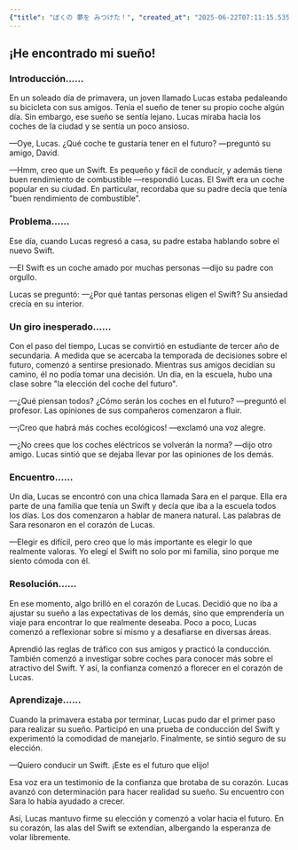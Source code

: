 ```yaml
---
{"title": "ぼくの 夢を みつけた！", "created_at": "2025-06-22T07:11:15.535583+09:00"}
---
```


## ¡He encontrado mi sueño!

### Introducción……

En un soleado día de primavera, un joven llamado Lucas estaba pedaleando su bicicleta con sus amigos. Tenía el sueño de tener su propio coche algún día. Sin embargo, ese sueño se sentía lejano. Lucas miraba hacia los coches de la ciudad y se sentía un poco ansioso.

—Oye, Lucas. ¿Qué coche te gustaría tener en el futuro? —preguntó su amigo, David.

—Hmm, creo que un Swift. Es pequeño y fácil de conducir, y además tiene buen rendimiento de combustible —respondió Lucas. El Swift era un coche popular en su ciudad. En particular, recordaba que su padre decía que tenía "buen rendimiento de combustible".

### Problema……

Ese día, cuando Lucas regresó a casa, su padre estaba hablando sobre el nuevo Swift. 

—El Swift es un coche amado por muchas personas —dijo su padre con orgullo. 

Lucas se preguntó: —¿Por qué tantas personas eligen el Swift? Su ansiedad crecía en su interior.

### Un giro inesperado……

Con el paso del tiempo, Lucas se convirtió en estudiante de tercer año de secundaria. A medida que se acercaba la temporada de decisiones sobre el futuro, comenzó a sentirse presionado. Mientras sus amigos decidían su camino, él no podía tomar una decisión. Un día, en la escuela, hubo una clase sobre "la elección del coche del futuro".

—¿Qué piensan todos? ¿Cómo serán los coches en el futuro? —preguntó el profesor. Las opiniones de sus compañeros comenzaron a fluir. 

—¡Creo que habrá más coches ecológicos! —exclamó una voz alegre. 

—¿No crees que los coches eléctricos se volverán la norma? —dijo otro amigo. Lucas sintió que se dejaba llevar por las opiniones de los demás.

### Encuentro……

Un día, Lucas se encontró con una chica llamada Sara en el parque. Ella era parte de una familia que tenía un Swift y decía que iba a la escuela todos los días. Los dos comenzaron a hablar de manera natural. Las palabras de Sara resonaron en el corazón de Lucas.

—Elegir es difícil, pero creo que lo más importante es elegir lo que realmente valoras. Yo elegí el Swift no solo por mi familia, sino porque me siento cómoda con él.

### Resolución……

En ese momento, algo brilló en el corazón de Lucas. Decidió que no iba a ajustar su sueño a las expectativas de los demás, sino que emprendería un viaje para encontrar lo que realmente deseaba. Poco a poco, Lucas comenzó a reflexionar sobre sí mismo y a desafiarse en diversas áreas.

Aprendió las reglas de tráfico con sus amigos y practicó la conducción. También comenzó a investigar sobre coches para conocer más sobre el atractivo del Swift. Y así, la confianza comenzó a florecer en el corazón de Lucas.

### Aprendizaje……

Cuando la primavera estaba por terminar, Lucas pudo dar el primer paso para realizar su sueño. Participó en una prueba de conducción del Swift y experimentó la comodidad de manejarlo. Finalmente, se sintió seguro de su elección.

—Quiero conducir un Swift. ¡Este es el futuro que elijo!

Esa voz era un testimonio de la confianza que brotaba de su corazón. Lucas avanzó con determinación para hacer realidad su sueño. Su encuentro con Sara lo había ayudado a crecer.

Así, Lucas mantuvo firme su elección y comenzó a volar hacia el futuro. En su corazón, las alas del Swift se extendían, albergando la esperanza de volar libremente.
